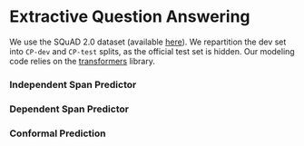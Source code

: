 # Extractive Question Answering

We use the SQuAD 2.0 dataset (available [here](https://rajpurkar.github.io/SQuAD-explorer/)). We repartition the dev set into `CP-dev` and `CP-test` splits, as the official test set is hidden. Our modeling code relies on the [transformers](https://github.com/huggingface/transformers) library.

### Independent Span Predictor

### Dependent Span Predictor

### Conformal Prediction
